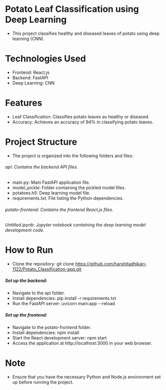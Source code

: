 # Potato Leaf Classification using Deep Learning
- This project classifies healthy and diseased leaves of potato using deep learning (CNN).

# Technologies Used
- Frontend: React.js
- Backend: FastAPI
- Deep Learning: CNN
  
# Features
- Leaf Classification: Classifies potato leaves as healthy or diseased.
- Accuracy: Achieves an accuracy of 94% in classifying potato leaves.
  
# Project Structure
- The project is organized into the following folders and files:

###### api: Contains the backend API files.
- main.py: Main FastAPI application file.
- model_pickle: Folder containing the pickled model files.
- potatoes.h5: Deep learning model file.
- requirements.txt: File listing the Python dependencies.
###### potato-frontend: Contains the frontend React.js files.
###### Untitled.ipynb: Jupyter notebook containing the deep learning model development code.
  
# How to Run
- Clone the repository: git clone https://github.com/harshitadhikari-1122/Potato_Classification-app.git
##### Set up the backend:
- Navigate to the api folder.
- Install dependencies: pip install -r requirements.txt
- Run the FastAPI server: uvicorn main:app --reload
##### Set up the frontend:
- Navigate to the potato-frontend folder.
- Install dependencies: npm install
- Start the React development server: npm start
- Access the application at http://localhost:3000 in your web browser.
# Note
- Ensure that you have the necessary Python and Node.js environment set up before running the project.
